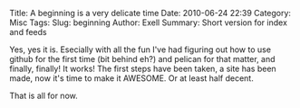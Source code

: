 Title: A beginning is a very delicate time
Date: 2010-06-24 22:39
Category: Misc
Tags: 
Slug: beginning
Author: Exell
Summary: Short version for index and feeds

Yes, yes it is. Esecially with all the fun I've had figuring out how to use github for the first time (bit behind eh?) and pelican for that matter, and finally, finally! It works! The first steps have been taken, a site has been made, now it's time to make it AWESOME. Or at least half decent.

That is all for now.